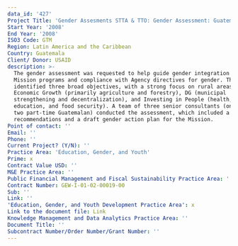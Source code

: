 ```yaml
---
data_id: '427'
Project Title: 'Gender Assesments STTA & TTO: Gender Assessment: Guatemala (TDY 73)'
Start Year: '2008'
End Year: '2008'
ISO3 Code: GTM
Region: Latin America and the Caribbean
Country: Guatemala
Client/ Donor: USAID
description: >-
  The gender assessment was requested to help guide gender integration in
  Mission programs and compliance with Agency directives for gender. The Mission
  identified three broad objectives, with a strong focus on rural areas:
  Economic Growth (primarily agriculture and forestry), DG (municipal
  strengthening and decentralization), and Investing in People (health,
  education, and food security). A team of three senior consultants (one US and
  two part-time Guatemalan) conducted the assessment, which included a series of
  recommendations and a draft gender action plan for the Mission.
Point of contact: ''
Email: ''
Phone: ''
Current Project? (Y/N): ''
Practice Area: 'Education, Gender, and Youth'
Prime: x
Contract Value USD: ''
M&E Practice Area: ''
Public Financial Management and Fiscal Sustainability Practice Area: ''
Contract Number: GEW-I-01-02-00019-00
Sub: ''
Link: ''
'Education, Gender, and Youth Development Practice Area': x
Link to the document file: Link
Knowledge Management and Data Analytics Practice Area: ''
Document Title: ''
Subcontract Number/Order Number/Grant Number: ''
---
```

